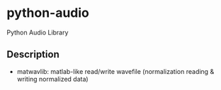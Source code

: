 # python-audio
Python Audio Library
## Description
- matwavlib: matlab-like read/write wavefile (normalization reading & writing normalized data)
